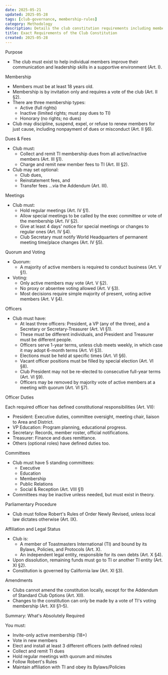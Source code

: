 ```yaml
---
date: 2025-05-21
updated: 2025-05-28
tags: [club-governance, membership-rules]
category: Methodology
description: Details the club constitution requirements including membership rules, officer responsibilities, meeting protocols, dues collection, and adherence to Toastmasters International guidelines, with an emphasis on structured governance through regular meetings and Robert's Rules of Order.
title: Exact Requirements of the Club Constitution
created: 2025-05-28
---
```


Purpose

- The club must exist to help individual members improve their communication and leadership skills in a supportive environment (Art. I).

Membership

- Members must be at least 18 years old.
- Membership is by invitation only and requires a vote of the club (Art. II §2).
- There are three membership types:
  - Active (full rights)
  - Inactive (limited rights; must pay dues to TI)
  - Honorary (no rights; no dues)
- Club may discipline, suspend, expel, or refuse to renew members for just cause, including nonpayment of dues or misconduct (Art. II §6).

Dues & Fees

- Club must:
  - Collect and remit TI membership dues from all active/inactive members (Art. III §1).
  - Charge and remit new member fees to TI (Art. III §2).
- Club may set optional:
  - Club dues,
  - Reinstatement fees, and
  - Transfer fees …via the Addendum (Art. III).

Meetings

- Club must:
  - Hold regular meetings (Art. IV §1).
  - Allow special meetings to be called by the exec committee or vote of the membership (Art. IV §2).
  - Give at least 4 days' notice for special meetings or changes to regular ones (Art. IV §4).
  - Club Secretary must notify World Headquarters of permanent meeting time/place changes (Art. IV §5).

Quorum and Voting

- Quorum:
  - A majority of active members is required to conduct business (Art. V §1).
- Voting:
  - Only active members may vote (Art. V §2).
  - No proxy or absentee voting allowed (Art. V §3).
  - Most decisions require simple majority of present, voting active members (Art. V §4).

Officers

- Club must have:
  - At least three officers: President, a VP (any of the three), and a Secretary or Secretary-Treasurer (Art. VI §1).
  - These must be different individuals, and President and Treasurer must be different people.
  - Officers serve 1-year terms, unless club meets weekly, in which case it may adopt 6-month terms (Art. VI §3).
  - Elections must be held at specific times (Art. VI §6).
  - Vacant officer positions must be filled by special election (Art. VI §8).
  - Club President may not be re-elected to consecutive full-year terms (Art. VI §9).
  - Officers may be removed by majority vote of active members at a meeting with quorum (Art. VI §7).

Officer Duties

Each required officer has defined constitutional responsibilities (Art. VII):

- President: Executive duties, committee oversight, meeting chair, liaison to Area and District.
- VP Education: Program planning, educational progress.
- Secretary: Records, member roster, official notifications.
- Treasurer: Finance and dues remittance.
- Others (optional roles) have defined duties too.

Committees

- Club must have 5 standing committees:
  - Executive
  - Education
  - Membership
  - Public Relations
  - Social & Reception (Art. VIII §1)
- Committees may be inactive unless needed, but must exist in theory.

Parliamentary Procedure

- Club must follow Robert's Rules of Order Newly Revised, unless local law dictates otherwise (Art. IX).

Affiliation and Legal Status

- Club is:
  - A member of Toastmasters International (TI) and bound by its Bylaws, Policies, and Protocols (Art. X).
  - An independent legal entity, responsible for its own debts (Art. X §4).
- Upon dissolution, remaining funds must go to TI or another TI entity (Art. XI §2).
- Constitution is governed by California law (Art. XI §3).

Amendments

- Clubs cannot amend the constitution locally, except for the Addendum of Standard Club Options (Art. XII).
- Changes to the constitution can only be made by a vote of TI's voting membership (Art. XII §1–5).

Summary: What's Absolutely Required

You must:

- Invite-only active membership (18+)
- Vote in new members
- Elect and install at least 3 different officers (with defined roles)
- Collect and remit TI dues
- Hold regular meetings with quorum and minutes
- Follow Robert's Rules
- Maintain affiliation with TI and obey its Bylaws/Policies
